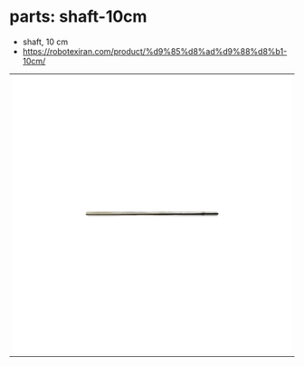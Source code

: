 # parts: shaft-10cm

- shaft, 10 cm
- https://robotexiran.com/product/%d9%85%d8%ad%d9%88%d8%b1-10cm/

|   |
| --- |
| ![image](https://github.com/kamangir/assets2/raw/main/bluer-ugv/shaft-10cm.jpg?raw=true) |
